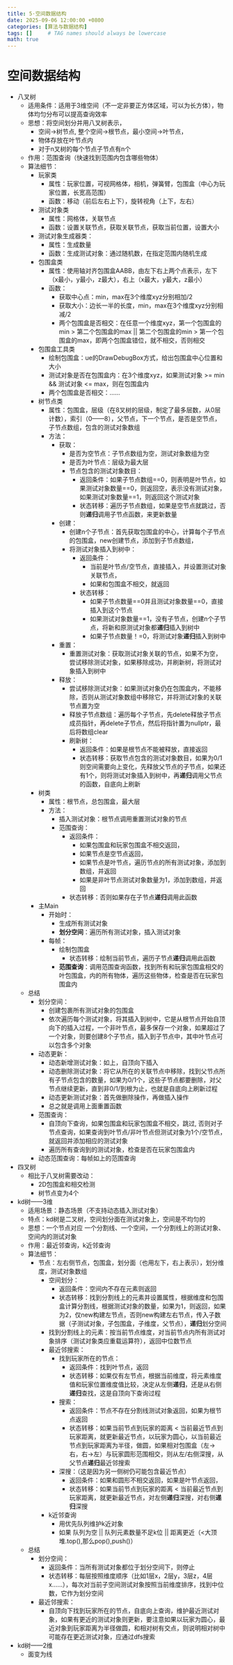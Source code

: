 ```yaml
---
title: 5·空间数据结构
date: 2025-09-06 12:00:00 +0800
categories: [算法与数据结构]
tags: []     # TAG names should always be lowercase
math: true
---
```


# 空间数据结构
  
* 八叉树
  * 适用条件：适用于3维空间（不一定非要正方体区域，可以为长方体），物体均匀分布可以提高查询效率
  * 思想：将空间划分并用八叉树表示，
    * 空间->树节点, 整个空间->根节点，最小空间->叶节点，
    * 物体存放在叶节点内
    * 对于n叉树的每个节点子节点有n个
  * 作用：范围查询（快速找到范围内包含哪些物体）
  * 算法细节：
    * 玩家类
      * 属性：玩家位置，可视网格体，相机，弹簧臂，包围盒（中心为玩家位置，长宽高范围）
      * 函数：移动（前后左右上下），旋转视角（上下，左右）
    * 测试对象类
      * 属性：网格体，关联节点
      * 函数：设置关联节点，获取关联节点，获取当前位置，设置大小
    * 测试对象生成器类：
      * 属性：生成数量
      * 函数：生成测试对象：通过随机数，在指定范围内随机生成
    * 包围盒类
      * 属性：使用轴对齐包围盒AABB，由左下右上两个点表示，左下（x最小，y最小，z最大），右上（x最大，y最大，z最小）
      * 函数：
        * 获取中心点：min，max在3个维度xyz分别相加/2
        * 获取大小：边长一半的长度，min，max在3个维度xyz分别相减/2
        * 两个包围盒是否相交：在任意一个维度xyz，第一个包围盒的min > 第二个包围盒的max || 第二个包围盒的min > 第一个包围盒的max，即两个包围盒错位，就不相交，否则相交
    * 包围盒工具类
      * 绘制包围盒：ue的DrawDebugBox方式，给出包围盒中心位置和大小
      * 测试对象是否在包围盒内：在3个维度xyz，如果测试对象 >= min && 测试对象 <= max，则在包围盒内
      * 两个包围盒是否相交：……
    * 树节点类
      * 属性：包围盒，层级（在8叉树的层级，制定了最多层数，从0层计数），索引（0——8），父节点，下一个节点，是否是空节点，子节点数组，包含的测试对象数组
      * 方法：
        * 获取：
          * 是否为空节点：子节点数组为空，测试对象数组为空
          * 是否为叶节点：层级为最大层
          * 节点包含的测试对象数目：
            * 返回条件：如果子节点数组\==0，则表明是叶节点，如果测试对象数量\==0，则返回空，表示没有测试对象，如果测试对象数量\==1，则返回这个测试对象
            * 状态转移：遍历子节点数组，如果是空节点就跳过，否则**递归**调用子节点函数，来更新数量
        * 创建：
          * 创建n个子节点：首先获取包围盒的中心，计算每个子节点的包围盒，new创建节点，添加到子节点数组，
          * 将测试对象插入到树中：
            * 返回条件：
              * 当前是叶节点/空节点，直接插入，并设置测试对象关联节点，
              * 如果和包围盒不相交，就返回
            * 状态转移：
              * 如果子节点数量\==0并且测试对象数量\==0，直接插入到这个节点
              * 如果测试对象数量\==1，没有子节点，创建n个子节点，将新和原测试对象都**递归**插入到树中
              * 如果子节点数量！=0，将测试对象**递归**插入到树中
        * 重置：
          * 重置测试对象：获取测试对象关联的节点，如果不为空，尝试移除测试对象，如果移除成功，并刷新树，将测试对象插入到树中
        * 释放：
          * 尝试移除测试对象：如果测试对象仍在包围盒内，不能移除，否则从测试对象数组中移除它，并将测试对象的关联节点置为空
          * 释放子节点数组：遍历每个子节点，先delete释放子节点成员指针，再delete子节点，然后将指针置为nullptr，最后将数组clear
          * 刷新树：
            * 返回条件：如果是根节点不能被释放，直接返回
            * 状态转移：获取节点包含的测试对象数目，如果为0/1则空间需要向上变化，先释放父节点的子节点，如果还有1个，则将测试对象插入到树中，再**递归**调用父节点的函数，自底向上刷新
    * 树类
      * 属性：根节点，总包围盒，最大层
      * 方法：
        * 插入测试对象：根节点调用重置测试对象的节点
        * 范围查询：
          * 返回条件：
            * 如果包围盒和玩家包围盒不相交返回，
            * 如果节点是空节点返回，
            * 如果节点是叶节点，遍历节点的所有测试对象，添加到数组，并返回
            * 如果是非叶节点测试对象数量为1，添加到数组，并返回
          * 状态转移：否则如果存在子节点**递归**调用此函数
    * 主Main
      * 开始时：
        * 生成所有测试对象
        * **划分空间**：遍历所有测试对象，插入测试对象
      * 每帧：
        * 绘制包围盒
          * 状态转移：绘制当前节点，遍历子节点**递归**调用此函数
        * **范围查询**：调用范围查询函数，找到所有和玩家包围盒相交的叶包围盒，内的所有物体，遍历这些物体，检查是否在玩家包围盒内
  * 总结
    * 划分空间：
      * 创建包裹所有测试对象的包围盒
      * 依次遍历每个测试对象，将其插入到树中，它是从根节点开始自顶向下的插入过程，一个非叶节点，最多保存一个对象，如果超过了一个对象，则要创建8个子节点，插入到子节点中，其中叶节点可以包含多个对象
    * 动态更新：
      * 动态新增测试对象：如上，自顶向下插入
      * 动态删除测试对象：将它从所在的关联节点中移除，找到父节点所有子节点包含的数量，如果为0/1个，这些子节点都要删除，对父节点继续更新，直到非0/1/到根为止，也就是自底向上刷新过程
      * 动态更新测试对象：首先做删除操作，再做插入操作
      * 总之就是调用上面重置函数
    * 范围查询：
      * 自顶向下查询，如果包围盒和玩家包围盒不相交，跳过, 否则对子节点查询，如果查询到叶节点/非叶节点但测试对象为1个/空节点，就返回并添加相应的测试对象
      * 遍历所有查询到的测试对象，检查是否在玩家包围盒内
    * 动态范围查询：每帧如上的范围查询
* 四叉树
  * 相比于八叉树需要改动：
    * 2D包围盒和相交检测
    * 树节点变为4个
* kd树——3维
  * 适用场景：静态场景（不支持动态插入测试对象）
  * 特点：kd树是二叉树，空间划分面在测试对象上，空间是不均匀的
  * 思想：一个节点对应 一个分割线、一个空间，一个分割线上的测试对象、空间内的测试对象
  * 作用：最近邻查询，k近邻查询
  * 算法细节：
    * 节点：左右侧节点，包围盒，划分面（也用左下，右上表示），划分维度，测试对象数组
      * 空间划分：
        * 返回条件：空间内不存在元素则返回
        * 状态转移：找到分割线上的元素并设置属性，根据维度和包围盒计算分割线，根据测试对象的数量，如果为1，则返回，如果为2，仅new构建左节点，否则new构建左右节点，传入子数据（子测试对象，子包围盒，子维度，父节点），**递归**划分空间
      * 找到分割线上的元素：按当前节点维度，对当前节点内所有测试对象排序（测试对象类应重载运算符），返回中位数节点
      * 最近邻搜索：
        * 找到玩家所在的节点：
          * 返回条件：找到叶节点，返回
          * 状态转移：如果仅有左节点，根据当前维度，将元素维度值和玩家位置维度值比较，决定从左侧**递归**，还是从右侧**递归**查找，这是自顶向下查询过程
        * 搜索：
          * 返回条件：节点不存在分割线测试对象返回，如果为根节点返回
          * 状态转移：如果当前节点到玩家的距离 < 当前最近节点到玩家距离，就更新最近节点，以玩家为圆心，以当前最近节点到玩家距离为半径，做圆，如果相对包围盒（左->右，右->左）与玩家圆形范围相交，则从左/右侧深搜，从父节点**递归**最近邻搜索
        * 深搜：（这是因为另一侧树仍可能包含最近节点）
          * 返回条件：如果和圆形不相交返回，如果是叶节点返回，
          * 状态转移：如果当前节点到玩家的距离 < 当前最近节点到玩家距离，就更新最近节点，对左侧**递归**深搜，对右侧**递归**深搜
      * k近邻查询
        * 用优先队列维护k近对象
        * 如果 队列为空 || 队列元素数量不足k位 || 距离更近（<大顶堆.top(),那么pop(),push()）
  * 总结
    * 划分空间：
      * 返回条件：当所有测试对象都位于划分空间下，则停止
      * 状态转移：每层按照维度顺序（比如1层x，2层y，3层z，4层x……），每次对当前子空间测试对象按照当前维度排序，找到中位数，它作为划分空间
    * 最近邻搜索：
      * 自顶向下找到玩家所在的节点，自底向上查询，维护最近测试对象，如果有更近的测试对象则更新，要注意如果以玩家为圆心，最近对象到玩家距离为半径做圆，和相对树有交点，则说明相对树中可能存在更近测试对象，应通过dfs搜索
* kd树——2维
  * 面变为线